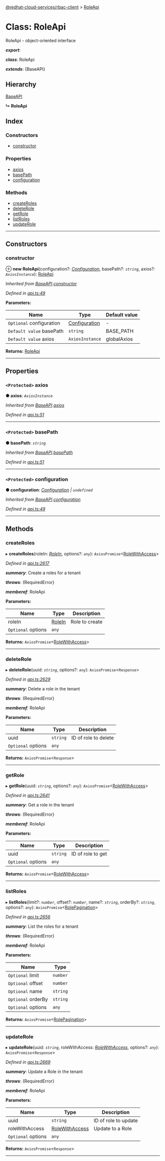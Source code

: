 [@redhat-cloud-services/rbac-client](../README.md) > [RoleApi](../classes/roleapi.md)

# Class: RoleApi

RoleApi - object-oriented interface

*__export__*: 

*__class__*: RoleApi

*__extends__*: {BaseAPI}

## Hierarchy

 [BaseAPI](baseapi.md)

**↳ RoleApi**

## Index

### Constructors

* [constructor](roleapi.md#constructor)

### Properties

* [axios](roleapi.md#axios)
* [basePath](roleapi.md#basepath)
* [configuration](roleapi.md#configuration)

### Methods

* [createRoles](roleapi.md#createroles)
* [deleteRole](roleapi.md#deleterole)
* [getRole](roleapi.md#getrole)
* [listRoles](roleapi.md#listroles)
* [updateRole](roleapi.md#updaterole)

---

## Constructors

<a id="constructor"></a>

###  constructor

⊕ **new RoleApi**(configuration?: *[Configuration](configuration.md)*, basePath?: *`string`*, axios?: *`AxiosInstance`*): [RoleApi](roleapi.md)

*Inherited from [BaseAPI](baseapi.md).[constructor](baseapi.md#constructor)*

*Defined in [api.ts:49](https://github.com/RedHatInsights/javascript-clients/blob/master/packages/rbac/api.ts#L49)*

**Parameters:**

| Name | Type | Default value |
| ------ | ------ | ------ |
| `Optional` configuration | [Configuration](configuration.md) | - |
| `Default value` basePath | `string` |  BASE_PATH |
| `Default value` axios | `AxiosInstance` |  globalAxios |

**Returns:** [RoleApi](roleapi.md)

___

## Properties

<a id="axios"></a>

### `<Protected>` axios

**● axios**: *`AxiosInstance`*

*Inherited from [BaseAPI](baseapi.md).[axios](baseapi.md#axios)*

*Defined in [api.ts:51](https://github.com/RedHatInsights/javascript-clients/blob/master/packages/rbac/api.ts#L51)*

___
<a id="basepath"></a>

### `<Protected>` basePath

**● basePath**: *`string`*

*Inherited from [BaseAPI](baseapi.md).[basePath](baseapi.md#basepath)*

*Defined in [api.ts:51](https://github.com/RedHatInsights/javascript-clients/blob/master/packages/rbac/api.ts#L51)*

___
<a id="configuration"></a>

### `<Protected>` configuration

**● configuration**: *[Configuration](configuration.md) \| `undefined`*

*Inherited from [BaseAPI](baseapi.md).[configuration](baseapi.md#configuration)*

*Defined in [api.ts:49](https://github.com/RedHatInsights/javascript-clients/blob/master/packages/rbac/api.ts#L49)*

___

## Methods

<a id="createroles"></a>

###  createRoles

▸ **createRoles**(roleIn: *[RoleIn](../interfaces/rolein.md)*, options?: *`any`*): `AxiosPromise`<[RoleWithAccess](../interfaces/rolewithaccess.md)>

*Defined in [api.ts:2617](https://github.com/RedHatInsights/javascript-clients/blob/master/packages/rbac/api.ts#L2617)*

*__summary__*: Create a roles for a tenant

*__throws__*: {RequiredError}

*__memberof__*: RoleApi

**Parameters:**

| Name | Type | Description |
| ------ | ------ | ------ |
| roleIn | [RoleIn](../interfaces/rolein.md) |  Role to create |
| `Optional` options | `any` |

**Returns:** `AxiosPromise`<[RoleWithAccess](../interfaces/rolewithaccess.md)>

___
<a id="deleterole"></a>

###  deleteRole

▸ **deleteRole**(uuid: *`string`*, options?: *`any`*): `AxiosPromise`<`Response`>

*Defined in [api.ts:2629](https://github.com/RedHatInsights/javascript-clients/blob/master/packages/rbac/api.ts#L2629)*

*__summary__*: Delete a role in the tenant

*__throws__*: {RequiredError}

*__memberof__*: RoleApi

**Parameters:**

| Name | Type | Description |
| ------ | ------ | ------ |
| uuid | `string` |  ID of role to delete |
| `Optional` options | `any` |

**Returns:** `AxiosPromise`<`Response`>

___
<a id="getrole"></a>

###  getRole

▸ **getRole**(uuid: *`string`*, options?: *`any`*): `AxiosPromise`<[RoleWithAccess](../interfaces/rolewithaccess.md)>

*Defined in [api.ts:2641](https://github.com/RedHatInsights/javascript-clients/blob/master/packages/rbac/api.ts#L2641)*

*__summary__*: Get a role in the tenant

*__throws__*: {RequiredError}

*__memberof__*: RoleApi

**Parameters:**

| Name | Type | Description |
| ------ | ------ | ------ |
| uuid | `string` |  ID of role to get |
| `Optional` options | `any` |

**Returns:** `AxiosPromise`<[RoleWithAccess](../interfaces/rolewithaccess.md)>

___
<a id="listroles"></a>

###  listRoles

▸ **listRoles**(limit?: *`number`*, offset?: *`number`*, name?: *`string`*, orderBy?: *`string`*, options?: *`any`*): `AxiosPromise`<[RolePagination](../interfaces/rolepagination.md)>

*Defined in [api.ts:2656](https://github.com/RedHatInsights/javascript-clients/blob/master/packages/rbac/api.ts#L2656)*

*__summary__*: List the roles for a tenant

*__throws__*: {RequiredError}

*__memberof__*: RoleApi

**Parameters:**

| Name | Type |
| ------ | ------ |
| `Optional` limit | `number` |
| `Optional` offset | `number` |
| `Optional` name | `string` |
| `Optional` orderBy | `string` |
| `Optional` options | `any` |

**Returns:** `AxiosPromise`<[RolePagination](../interfaces/rolepagination.md)>

___
<a id="updaterole"></a>

###  updateRole

▸ **updateRole**(uuid: *`string`*, roleWithAccess: *[RoleWithAccess](../interfaces/rolewithaccess.md)*, options?: *`any`*): `AxiosPromise`<`Response`>

*Defined in [api.ts:2669](https://github.com/RedHatInsights/javascript-clients/blob/master/packages/rbac/api.ts#L2669)*

*__summary__*: Update a Role in the tenant

*__throws__*: {RequiredError}

*__memberof__*: RoleApi

**Parameters:**

| Name | Type | Description |
| ------ | ------ | ------ |
| uuid | `string` |  ID of role to update |
| roleWithAccess | [RoleWithAccess](../interfaces/rolewithaccess.md) |  Update to a Role |
| `Optional` options | `any` |

**Returns:** `AxiosPromise`<`Response`>

___

